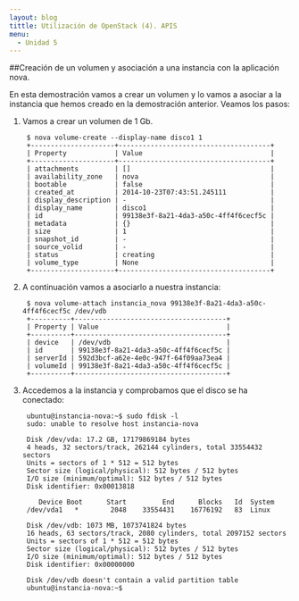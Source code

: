```yaml
---
layout: blog
tittle: Utilización de OpenStack (4). APIS
menu:
  - Unidad 5
---
```

##Creación de un volumen y asociación a una instancia con la aplicación nova.

En esta demostración vamos a crear un volumen y lo vamos a asociar a la instancia que hemos creado en la demostración anterior. Veamos los pasos:

1. Vamos a crear un volumen de 1 Gb.

		$ nova volume-create --display-name disco1 1
		+---------------------+--------------------------------------+
		| Property            | Value                                |
		+---------------------+--------------------------------------+
		| attachments         | []                                   |
		| availability_zone   | nova                                 |
		| bootable            | false                                |
		| created_at          | 2014-10-23T07:43:51.245111           |
		| display_description | -                                    |
		| display_name        | disco1                               |
		| id                  | 99138e3f-8a21-4da3-a50c-4ff4f6cecf5c |
		| metadata            | {}                                   |
		| size                | 1                                    |
		| snapshot_id         | -                                    |
		| source_volid        | -                                    |
		| status              | creating                             |
		| volume_type         | None                                 |
		+---------------------+--------------------------------------+

2. A continuación vamos a asociarlo a nuestra instancia:

		$ nova volume-attach instancia_nova 99138e3f-8a21-4da3-a50c-4ff4f6cecf5c /dev/vdb
		+----------+--------------------------------------+
		| Property | Value                                |
		+----------+--------------------------------------+
		| device   | /dev/vdb                             |
		| id       | 99138e3f-8a21-4da3-a50c-4ff4f6cecf5c |
		| serverId | 592d3bcf-a62e-4e0c-947f-64f09aa73ea4 |
		| volumeId | 99138e3f-8a21-4da3-a50c-4ff4f6cecf5c |
		+----------+--------------------------------------+

3. Accedemos a la instancia y comprobamos que el disco se ha conectado:

		ubuntu@instancia-nova:~$ sudo fdisk -l
		sudo: unable to resolve host instancia-nova		

		Disk /dev/vda: 17.2 GB, 17179869184 bytes
		4 heads, 32 sectors/track, 262144 cylinders, total 33554432 sectors
		Units = sectors of 1 * 512 = 512 bytes
		Sector size (logical/physical): 512 bytes / 512 bytes
		I/O size (minimum/optimal): 512 bytes / 512 bytes
		Disk identifier: 0x00013818		

		   Device Boot      Start         End      Blocks   Id  System
		/dev/vda1   *        2048    33554431    16776192   83  Linux		

		Disk /dev/vdb: 1073 MB, 1073741824 bytes
		16 heads, 63 sectors/track, 2080 cylinders, total 2097152 sectors
		Units = sectors of 1 * 512 = 512 bytes
		Sector size (logical/physical): 512 bytes / 512 bytes
		I/O size (minimum/optimal): 512 bytes / 512 bytes
		Disk identifier: 0x00000000		

		Disk /dev/vdb doesn't contain a valid partition table
		ubuntu@instancia-nova:~$ 
